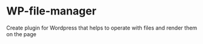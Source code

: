 # WP-file-manager
Create plugin for Wordpress that helps to operate with files and render them on the page
